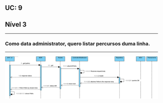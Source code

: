 ## **UC: 9**
## Nível 3
-----------------------
### Como data administrator, quero listar percursos duma linha.

-----------------------

![UC: 9](UC9.png)